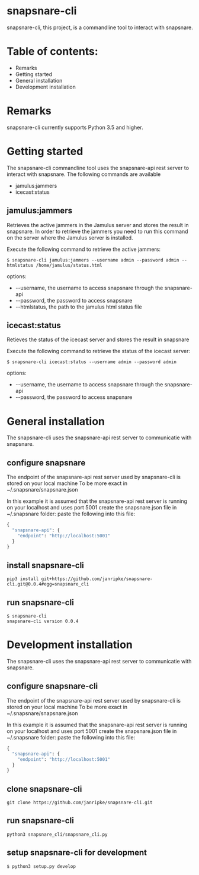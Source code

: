 snapsnare-cli
=

snapsnare-cli, this project, is a commandline tool to interact with snapsnare.

# Table of contents:

* Remarks
* Getting started
* General installation
* Development installation

# Remarks
snapsnare-cli currently supports Python 3.5 and higher.

# Getting started
The snapsnare-cli commandline tool uses the snapsnare-api rest server to interact with snapsnare.
The following commands are available
* jamulus:jammers
* icecast:status

## jamulus:jammers
Retrieves the active jammers in the Jamulus server and stores the result in snapsnare.
In order to retrieve the jammers you need to run this command on the server where the Jamulus server is installed.

Execute the following command to retrieve the active jammers:
```shell
$ snapsnare-cli jamulus:jammers --username admin --password admin --htmlstatus /home/jamulus/status.html
```

options:
- --username, the username to access snapsnare through the snapsnare-api
- --password, the password to access snapsnare
- --htmlstatus, the path to the jamulus html status file


## icecast:status
Retieves the status of the icecast server and stores the result in snapsnare

Execute the following command to retrieve the status of the icecast server:
```shell
$ snapsnare-cli icecast:status --username admin --password admin 
```

options:
- --username, the username to access snapsnare through the snapsnare-api
- --password, the password to access snapsnare


# General installation
The snapsnare-cli uses the snapsnare-api rest server to communicatie with snapsnare.

## configure snapsnare
The endpoint of the snapsnare-api rest server used by snapsnare-cli is stored on your local machine
To be more exact in ~/.snapsnare/snapsnare.json

In this example it is assumed that the snapsnare-api rest server is running on your localhost and uses port 5001
create the snapsnare.json file in ~/.snapsnare folder: paste the following into this file:
```python
{
  "snapsnare-api": {
    "endpoint": "http://localhost:5001"
  }
}
```

## install snapsnare-cli
```shell
pip3 install git+https://github.com/janripke/snapsnare-cli.git@0.0.4#egg=snapsnare_cli
```

## run snapsnare-cli
```shell
$ snapsnare-cli
snapsnare-cli version 0.0.4
```


# Development installation
The snapsnare-cli uses the snapsnare-api rest server to communicatie with snapsnare.

## configure snapsnare-cli
The endpoint of the snapsnare-api rest server used by snapsnare-cli is stored on your local machine
To be more exact in ~/.snapsnare/snapsnare.json

In this example it is assumed that the snapsnare-api rest server is running on your localhost and uses port 5001
create the snapsnare.json file in ~/.snapsnare folder: paste the following into this file:
```python
{
  "snapsnare-api": {
    "endpoint": "http://localhost:5001"
  }
}
```

## clone snapsnare-cli
```
git clone https://github.com/janripke/snapsnare-cli.git
```

## run snapsnare-cli
```shell
python3 snapsnare_cli/snapsnare_cli.py
```

## setup snapsnare-cli for development
```shell
$ python3 setup.py develop
```
